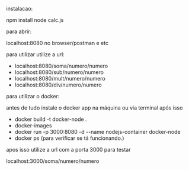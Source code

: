 instalacao:

npm install
node calc.js

para abrir:

localhost:8080 no browser/postman e etc

para utilizar utilize a url:

- localhost:8080/soma/numero/numero
- localhost:8080/sub/numero/numero
- localhost:8080/mult/numero/numero
- localhost:8080/div/numero/numero


para utilizar o docker:

antes de tudo instale o docker app na máquina ou via terminal
após isso

- docker build -t docker-node .
- docker-images
- docker run -p 3000:8080 -d --name nodejs-container docker-node
- docker ps (para verificar se tá funcionando.)

apos isso utilize a url com a porta 3000 para testar

localhost:3000/soma/numero/numero
